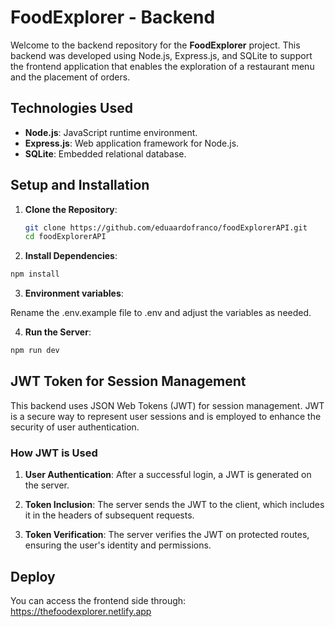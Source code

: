 # FoodExplorer - Backend

Welcome to the backend repository for the **FoodExplorer** project. This backend was developed using Node.js, Express.js, and SQLite to support the frontend application that enables the exploration of a restaurant menu and the placement of orders.

## Technologies Used

- **Node.js**: JavaScript runtime environment.
- **Express.js**: Web application framework for Node.js.
- **SQLite**: Embedded relational database.

## Setup and Installation

1. **Clone the Repository**:
   ```bash
   git clone https://github.com/eduaardofranco/foodExplorerAPI.git
   cd foodExplorerAPI
2. **Install Dependencies**:
````bash
npm install
````
3. **Environment variables**:

Rename the .env.example file to .env and adjust the variables as needed.

4. **Run the Server**:
````bash
npm run dev
````

## JWT Token for Session Management

This backend uses JSON Web Tokens (JWT) for session management. JWT is a secure way to represent user sessions and is employed to enhance the security of user authentication.

### How JWT is Used

1. **User Authentication**: After a successful login, a JWT is generated on the server.

2. **Token Inclusion**: The server sends the JWT to the client, which includes it in the headers of subsequent requests.

3. **Token Verification**: The server verifies the JWT on protected routes, ensuring the user's identity and permissions.

## Deploy
You can access the frontend side through:
 https://thefoodexplorer.netlify.app